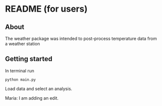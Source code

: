 # README (for users)

## About             
The weather package was intended to post-process temperature data from a weather station

## Getting started
In terminal run
  
    python main.py

Load data and select an analysis.

Maria: I  am adding an edit. 
